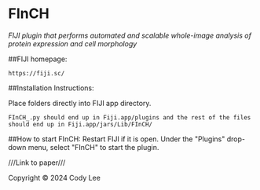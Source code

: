 # FInCH
*FIJI plugin that performs automated and scalable whole-image analysis of protein expression and cell morphology*

  
##FIJI homepage:

    https://fiji.sc/

##Installation Instructions:

Place folders directly into FIJI app directory. 
  
    FInCH_.py should end up in Fiji.app/plugins and the rest of the files should end up in Fiji.app/jars/Lib/FInCH/


##How to start FInCH:
Restart FIJI if it is open. Under the "Plugins" drop-down menu, select "FInCH" to start the plugin.


///Link to paper///

Copyright © 2024 Cody Lee
